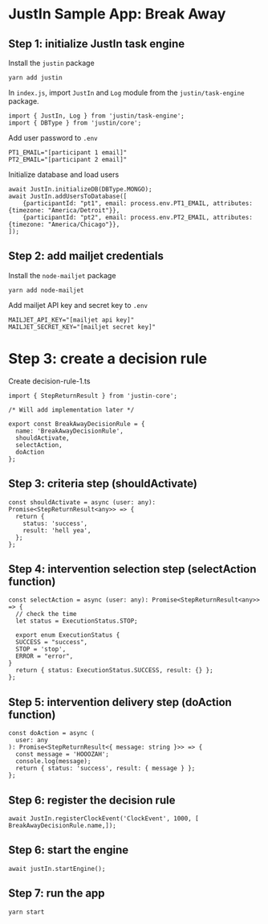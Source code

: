 # JustIn Sample App: Break Away

## Step 1: initialize JustIn task engine

Install the `justin` package
```
yarn add justin
```

In `index.js`, import `JustIn` and `Log` module from the `justin/task-engine` package.

```
import { JustIn, Log } from 'justin/task-engine';
import { DBType } from 'justin/core';
```

Add user password to `.env`
```
PT1_EMAIL="[participant 1 email]"
PT2_EMAIL="[participant 2 email]"
```

Initialize database and load users
```
await JustIn.initializeDB(DBType.MONGO);
await JustIn.addUsersToDatabase([
    {participantId: "pt1", email: process.env.PT1_EMAIL, attributes: {timezone: "America/Detroit"}},
    {participantId: "pt2", email: process.env.PT2_EMAIL, attributes: {timezone: "America/Chicago"}},
]);
```

## Step 2: add mailjet credentials

Install the `node-mailjet` package
```
yarn add node-mailjet
```

Add mailjet API key and secret key to `.env`

```
MAILJET_API_KEY="[mailjet api key]"
MAILJET_SECRET_KEY="[mailjet secret key]"
```

# Step 3: create a decision rule

Create decision-rule-1.ts
```
import { StepReturnResult } from 'justin-core';

/* Will add implementation later */

export const BreakAwayDecisionRule = {
  name: 'BreakAwayDecisionRule',
  shouldActivate,
  selectAction,
  doAction
};

```

## Step 3: criteria step (shouldActivate)

```
const shouldActivate = async (user: any): Promise<StepReturnResult<any>> => {
  return {
    status: 'success',
    result: 'hell yea',
  };
};
```

## Step 4: intervention selection step (selectAction function)

```
const selectAction = async (user: any): Promise<StepReturnResult<any>> => {
  // check the time
  let status = ExecutionStatus.STOP;
  
  export enum ExecutionStatus {
  SUCCESS = "success",
  STOP = 'stop',
  ERROR = "error",
}
  return { status: ExecutionStatus.SUCCESS, result: {} };
};

```

## Step 5: intervention delivery step (doAction function)

```
const doAction = async (
  user: any
): Promise<StepReturnResult<{ message: string }>> => {
  const message = 'HOOOZAH';
  console.log(message);
  return { status: 'success', result: { message } };
};
```

## Step 6: register the decision rule

```
await JustIn.registerClockEvent('ClockEvent', 1000, [ BreakAwayDecisionRule.name,]);
```

## Step 6: start the engine

```
await justIn.startEngine();
```

## Step 7: run the app

```
yarn start
```